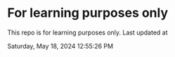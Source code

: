 # For learning purposes only
This repo is for learning purposes only.
Last updated at

Saturday, May 18, 2024 12:55:26 PM

